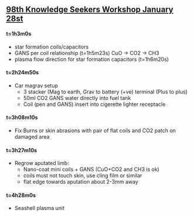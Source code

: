 
## [98th Knowledge Seekers Workshop January 28st](https://www.youtube.com/watch?v=pPV03bwLO_s)

#### t=1h3m0s
* star formation coils/capacitors
* GANS per coil relationship (t=1h5m23s)  CuO -> CO2 -> CH3
* plasma flow direction for star formation capacitors (t=1h6m20s)

#### t=2h24m50s
* Car magrav setup
  - 3 stacker (Mag to earth, Grav to battery (+ve) terminal (Plus to plus)
  - 50ml CO2 GANS water directly into fuel tank
  - Coil (pen and GANS) insert into cigerette lighter receptacle

#### t=3h08m10s
* Fix Burns or skin abrasions with pair of flat coils and CO2 patch on damaged area

#### t=3h27m10s
* Regrow aputated limb: 
  - Nano-coat mini coils + GANS (CuO+CO2 and CH3 is ok)
  - coils must not touch skin, use cling film or similar
  - flat edge towards aputation about 2-3mm away

#### t=4h28m0s
* Seashell plasma unit
